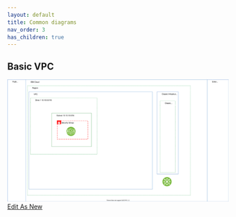 ```yaml
---
layout: default
title: Common diagrams 
nav_order: 3
has_children: true
---
```


## Basic VPC
![Self-editing Diagram](vpc-template.svg)
<a href="https://app.diagrams.net/#Uhttps%3A%2F%2Fraw.githubusercontent.com%2Fcloud-design-dev%2Fcloud-design-dev.github.io%2Fmain%2Fdocs%2Fdiagrams%2Fvpc-template.svg" target="_blank">Edit As New</a>